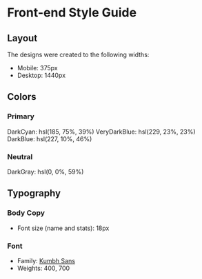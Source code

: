 # Front-end Style Guide

## Layout

The designs were created to the following widths:

- Mobile: 375px
- Desktop: 1440px

## Colors

### Primary

DarkCyan: hsl(185, 75%, 39%)
VeryDarkBlue: hsl(229, 23%, 23%)
DarkBlue: hsl(227, 10%, 46%)

### Neutral

DarkGray: hsl(0, 0%, 59%)

## Typography

### Body Copy

- Font size (name and stats): 18px

### Font

- Family: [Kumbh Sans](https://fonts.google.com/specimen/Kumbh+Sans)
- Weights: 400, 700
